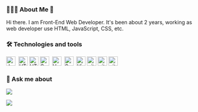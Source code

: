 


### 👨🏻‍💻 About Me 👋

Hi there. I am Front-End Web Developer. It's been about 2 years, working as web developer use HTML, JavaScript, CSS, etc.


### 🛠  Technologies and tools

<img src="https://img.shields.io/badge/JavaScript-282C34?logo=javascript&logoColor=F7DF1E" alt="JavaScript logo" title="JavaScript" height="25" />&nbsp;
<img src="https://img.shields.io/badge/HTML5-282C34?logo=html5&logoColor=E34F26" alt="HTML5 logo" title="HTML5" height="25" />
<img src="https://img.shields.io/badge/CSS-282C34?logo=css5&logoColor=" alt="HTML5 logo" title="CSS" height="25" />
<img src="https://img.shields.io/badge/Sass-282C34?logo=sass&logoColor=CC6699" alt="Sass logo" title="Sass" height="25" />&nbsp;
<img src="https://img.shields.io/badge/Vue-282C34?logo=Vue.js" alt="VueJS" title="Vue2" height="25" />&nbsp;
<img src="https://img.shields.io/badge/Boostrap-282C34?logo=Boostrap&logoColor=CC6699" alt="Sass logo" title="Boostrap" height="25" />&nbsp;
<img src="https://img.shields.io/badge/VS%20Code-282C34?logo=visual-studio-code&logoColor=007ACC" alt="Visual" title="Visual Studio Code" height="25" />
<img src="https://img.shields.io/badge/git-282C34?logo=git&logoColor=F05032" alt="git logo" title="git" height="25" />
<img src="https://img.shields.io/badge/markdown-282C34?logo=markdown&logoColor=white" alt="git logo" title="markdown" height="25" />
<img src="https://img.shields.io/badge/SQL-282C34?logo=SQL&logoColor=white" alt="git logo" title="SQL" height="25" />

<!-- ### 🌱 What I am currently learning / improving on

<img src="https://img.shields.io/badge/-react.js-05122A?style=flat&logo=react" alt="react" title="react" height="25"/>&nbsp;
<img src="https://img.shields.io/badge/Python-282C34?logo=Python" alt="py logo" title="py" height="25" />&nbsp;
<img src="https://img.shields.io/badge/Node.js-282C34?logo=node.js&logoColor=339933" alt="Node.js logo" title="Node.js" height="25" />&nbsp;

<img src="https://img.shields.io/badge/TypeScript-282C34?logo=typescript&logoColor=3178C6" alt="TypeScript logo" title="TypeScript" height="25" />&nbsp; -->


### 💬 Ask me about 

<img src="https://img.shields.io/badge/-chenxsuan019@gmail.com-100000?style=flat&logo=gmail&logoColor=white"/>
<p>
  <a href="https://github.com/chenxuan019"><img src="https://img.shields.io/badge/-chenxuan019-100000?style=flat&logo=github&logoColor=white"/></a>
<!--   <a href="https://www.linkedin.com/in/vinay-sawant-2b038157"><img src="https://img.shields.io/badge/-vinay10949-0077B5?style=flat&logo=linkedin&logoColor=white"/></a> -->
</p>


<!--
**chenxuanzzy/chenxuanzzy** is a ✨ _special_ ✨ repository because its `README.md` (this file) appears on your GitHub profile.

Here are some ideas to get you started:

- 🔭 I’m currently working on ...
- 🌱 I’m currently learning ...
- 👯 I’m looking to collaborate on ...
- 🤔 I’m looking for help with ...
- 💬 Ask me about ...
- 📫 How to reach me: ...
- 😄 Pronouns: ...
- ⚡ Fun fact: ...
-->
